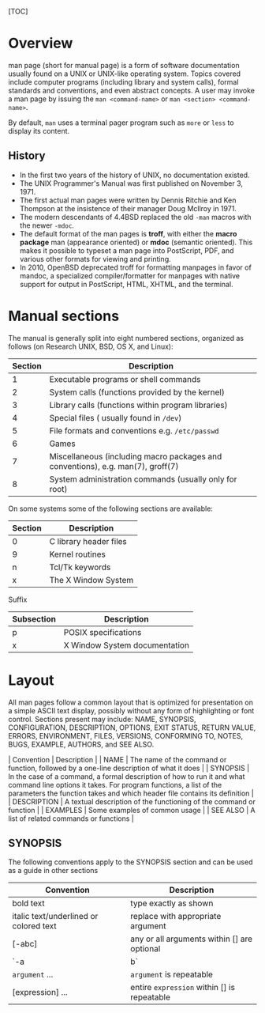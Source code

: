 [TOC]

# Overview
man page (short for manual page) is a form of software documentation usually found on a UNIX or UNIX-like operating system. Topics covered include computer programs (including library and system calls), formal standards and conventions, and even abstract concepts. A user may invoke a man page by issuing the `man <command-name>` or `man <section> <command-name>`.

By default, `man` uses a terminal pager program such as `more` or `less` to display its content.

## History
- In the first two years of the history of UNIX, no documentation existed.
- The UNIX Programmer's Manual was first published on November 3, 1971.
- The first actual man pages were written by Dennis Ritchie and Ken Thompson at the insistence of their manager Doug Mcllroy in 1971.
- The modern descendants of 4.4BSD replaced the old `-man` macros with the newer `-mdoc`.
- The default format of the man pages is **troff**, with either the **macro package** man (appearance oriented) or **mdoc** (semantic oriented). This makes it possible to typeset a man page into PostScript, PDF, and various other formats for viewing and printing.
- In 2010, OpenBSD deprecated troff for formatting manpages in favor of mandoc, a specialized compiler/formatter for manpages with native support for output in PostScript, HTML, XHTML, and the terminal.

# Manual sections
The manual is generally split into eight numbered sections, organized as follows (on Research UNIX, BSD, OS X, and Linux):

| Section | Description                                                                     |
| -       | -                                                                               |
| 1       | Executable programs or shell commands                                           |
| 2       | System calls (functions provided by the kernel)                                 |
| 3       | Library calls (functions within program libraries)                              |
| 4       | Special files ( usually found in `/dev`)                                        |
| 5       | File formats and conventions e.g. `/etc/passwd`                                 |
| 6       | Games                                                                           |
| 7       | Miscellaneous (including macro packages and conventions), e.g. man(7), groff(7) |
| 8       | System administration commands (usually only for root)                          |

On some systems some of the following sections are available:

| Section | Description            |
| -       | -                      |
| 0       | C library header files |
| 9       | Kernel routines        |
| n       | Tcl/Tk keywords        |
| x       | The X Window System    |

Suffix

| Subsection | Description                   |
| -          | -                             |
| p          | POSIX specifications          |
| x          | X Window System documentation |

# Layout
All man pages follow a common layout that is optimized for presentation on a simple ASCII text display, possibly without any form of highlighting or font control. Sections present may include: NAME, SYNOPSIS, CONFIGURATION, DESCRIPTION, OPTIONS, EXIT STATUS, RETURN VALUE, ERRORS, ENVIRONMENT, FILES, VERSIONS, CONFORMING TO, NOTES, BUGS, EXAMPLE, AUTHORS, and SEE ALSO.

| Convention  | Description                                                                                                                                                                                                              |
| NAME        | The name of the command or function, followed by a one-line description of what it does                                                                                                                                  |
| SYNOPSIS    | In the case of a command, a formal description of how to run it and what command line options it takes. For program functions, a list of the parameters the function takes and which header file contains its definition |
| DESCRIPTION | A textual description of the functioning of the command or function                                                                                                                                                      |
| EXAMPLES    | Some examples of common usage                                                                                                                                                                                            |
| SEE ALSO    | A list of related commands or functions                                                                                                                                                                                  |

## SYNOPSIS
The following conventions apply to the SYNOPSIS section and can be used as a guide in other sections

| Convention                             | Description                                 |
| -                                      | -                                           |
| bold text                              | type exactly as shown                       |
| italic text/underlined or colored text | replace with appropriate argument           |
| [-abc]                                 | any or all arguments within [] are optional |
| `-a|b` | options delimited by `|` cannot be used together |
| `argument` ... | `argument` is repeatable |
| [expression] ... | entire `expression` within [] is repeatable |

